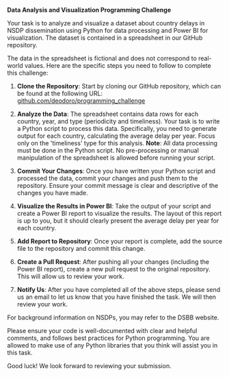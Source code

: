 **Data Analysis and Visualization Programming Challenge**

Your task is to analyze and visualize a dataset about country delays in NSDP dissemination using Python for data processing and Power BI for visualization. The dataset is contained in a spreadsheet in our GitHub repository.

The data in the spreadsheet is fictional and does not correspond to real-world values. Here are the specific steps you need to follow to complete this challenge:

1. **Clone the Repository**: Start by cloning our GitHub repository, which can be found at the following URL: [github.com/deodoro/programming_challenge](https://github.com/deodoro/programming_challenge)

2. **Analyze the Data**: The spreadsheet contains data rows for each country, year, and type (periodicity and timeliness). Your task is to write a Python script to process this data. Specifically, you need to generate output for each country, calculating the average delay per year. Focus only on the 'timeliness' type for this analysis. **Note**: All data processing must be done in the Python script. No pre-processing or manual manipulation of the spreadsheet is allowed before running your script.

3. **Commit Your Changes**: Once you have written your Python script and processed the data, commit your changes and push them to the repository. Ensure your commit message is clear and descriptive of the changes you have made.

4. **Visualize the Results in Power BI**: Take the output of your script and create a Power BI report to visualize the results. The layout of this report is up to you, but it should clearly present the average delay per year for each country. 

5. **Add Report to Repository**: Once your report is complete, add the source file to the repository and commit this change.

6. **Create a Pull Request**: After pushing all your changes (including the Power BI report), create a new pull request to the original repository. This will allow us to review your work.

7. **Notify Us**: After you have completed all of the above steps, please send us an email to let us know that you have finished the task. We will then review your work.

For background information on NSDPs, you may refer to the DSBB website.

Please ensure your code is well-documented with clear and helpful comments, and follows best practices for Python programming. You are allowed to make use of any Python libraries that you think will assist you in this task.

Good luck! We look forward to reviewing your submission.